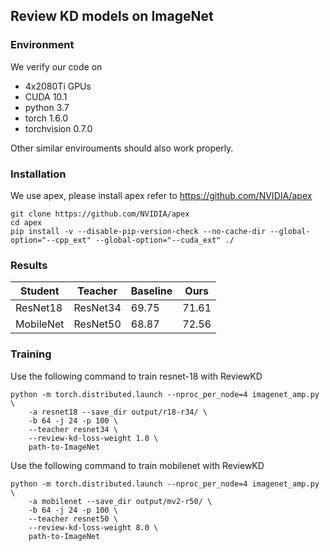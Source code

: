 ## Review KD models on ImageNet

### Environment

We verify our code on 
* 4x2080Ti GPUs
* CUDA 10.1
* python 3.7
* torch 1.6.0
* torchvision 0.7.0

Other similar envirouments should also work properly.

### Installation

We use apex, please install apex refer to https://github.com/NVIDIA/apex 
```
git clone https://github.com/NVIDIA/apex
cd apex
pip install -v --disable-pip-version-check --no-cache-dir --global-option="--cpp_ext" --global-option="--cuda_ext" ./
```

### Results

| Student    | Teacher  | Baseline | Ours  |
|------------|----------|----------|-------|
| ResNet18   | ResNet34 | 69.75    | 71.61 |
| MobileNet  | ResNet50 | 68.87    | 72.56 |

### Training

Use the following command to train resnet-18 with ReviewKD
```
python -m torch.distributed.launch --nproc_per_node=4 imagenet_amp.py \
    -a resnet18 --save_dir output/r18-r34/ \
    -b 64 -j 24 -p 100 \
    --teacher resnet34 \
    --review-kd-loss-weight 1.0 \
    path-to-ImageNet
```

Use the following command to train mobilenet with ReviewKD
```
python -m torch.distributed.launch --nproc_per_node=4 imagenet_amp.py \
    -a mobilenet --save_dir output/mv2-r50/ \
    -b 64 -j 24 -p 100 \
    --teacher resnet50 \
    --review-kd-loss-weight 8.0 \
    path-to-ImageNet    
```
